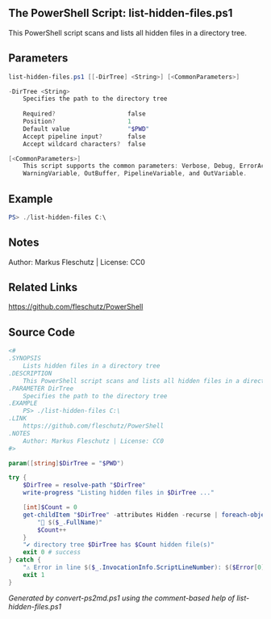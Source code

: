 ## The PowerShell Script: list-hidden-files.ps1

This PowerShell script scans and lists all hidden files in a directory tree.

## Parameters
```powershell
list-hidden-files.ps1 [[-DirTree] <String>] [<CommonParameters>]

-DirTree <String>
    Specifies the path to the directory tree
    
    Required?                    false
    Position?                    1
    Default value                "$PWD"
    Accept pipeline input?       false
    Accept wildcard characters?  false

[<CommonParameters>]
    This script supports the common parameters: Verbose, Debug, ErrorAction, ErrorVariable, WarningAction, 
    WarningVariable, OutBuffer, PipelineVariable, and OutVariable.
```

## Example
```powershell
PS> ./list-hidden-files C:\

```

## Notes
Author: Markus Fleschutz | License: CC0

## Related Links
https://github.com/fleschutz/PowerShell

## Source Code
```powershell
<#
.SYNOPSIS
	Lists hidden files in a directory tree
.DESCRIPTION
	This PowerShell script scans and lists all hidden files in a directory tree.
.PARAMETER DirTree
	Specifies the path to the directory tree
.EXAMPLE
	PS> ./list-hidden-files C:\
.LINK
	https://github.com/fleschutz/PowerShell
.NOTES
	Author: Markus Fleschutz | License: CC0
#>

param([string]$DirTree = "$PWD")

try {
	$DirTree = resolve-path "$DirTree"
	write-progress "Listing hidden files in $DirTree ..."

	[int]$Count = 0
	get-childItem "$DirTree" -attributes Hidden -recurse | foreach-object {
		"📄 $($_.FullName)"
		$Count++
	}
	"✔️ directory tree $DirTree has $Count hidden file(s)" 
	exit 0 # success
} catch {
	"⚠️ Error in line $($_.InvocationInfo.ScriptLineNumber): $($Error[0])"
	exit 1
}
```

*Generated by convert-ps2md.ps1 using the comment-based help of list-hidden-files.ps1*
